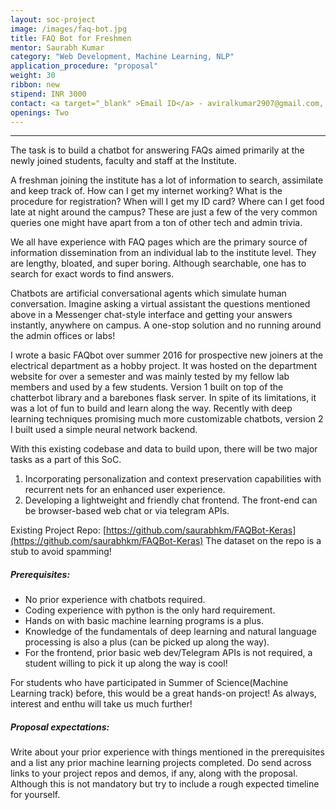 ```yaml
---
layout: soc-project
image: /images/faq-bot.jpg
title: FAQ Bot for Freshmen
mentor: Saurabh Kumar
category: "Web Development, Machine Learning, NLP"
application_procedure: "proposal"
weight: 30
ribbon: new
stipend: INR 3000
contact: <a target="_blank" >Email ID</a> - aviralkumar2907@gmail.com, sid7954@gmail.com
openings: Two
---
```


---
The task is to build a chatbot for answering FAQs aimed primarily at the newly joined students, faculty and staff at the Institute.

<!--break-->

A freshman joining the institute has a lot of information to search, assimilate and keep track of. How can I get my internet working? What is the procedure for registration? When will I get my ID card? Where can I get food late at night around the campus? These are just a few of the very common queries one might have apart from a ton of other tech and admin trivia.

<!--break-->

We all have experience with FAQ pages which are the primary source of information dissemination from an individual lab to the institute level. They are lengthy, bloated, and super boring. Although searchable, one has to search for exact words to find answers.

<!--break-->

Chatbots are artificial conversational agents which simulate human conversation. Imagine asking a virtual assistant the questions mentioned above in a Messenger chat-style interface and getting your answers instantly, anywhere on campus. A one-stop solution and no running around the admin offices or labs!

<!--break-->

I wrote a basic FAQbot over summer 2016 for prospective new joiners at the electrical department as a hobby project. It was hosted on the department website for over a semester and was mainly tested by my fellow lab members and used by a few students. Version 1 built on top of the chatterbot library and a barebones flask server. In spite of its limitations, it was a lot of fun to build and learn along the way. Recently with deep learning techniques promising much more customizable chatbots, version 2 I built used a simple neural network backend.

<!--break-->

With this existing codebase and data to build upon, there will be two major tasks as a part of this SoC.

1. Incorporating personalization and context preservation capabilities with recurrent nets for an enhanced user experience.
2. Developing a lightweight and friendly chat frontend. The front-end can be browser-based web chat or via telegram APIs.

<!--break-->

Existing Project Repo: [https://github.com/saurabhkm/FAQBot-Keras](https://github.com/saurabhkm/FAQBot-Keras)
The dataset on the repo is a stub to avoid spamming!

<!--break-->

##### Prerequisites:

-  No prior experience with chatbots required.
- Coding experience with python is the only hard requirement.
- Hands on with basic machine learning programs is a plus.
- Knowledge of the fundamentals of deep learning and natural language processing is also a plus (can be picked up along the way).
- For the frontend, prior basic web dev/Telegram APIs is not required, a student willing to pick it up along the way is cool!

<!--break-->

For students who have participated in Summer of Science(Machine Learning track) before, this would be a great hands-on project! As always, interest and enthu will take us much further!

<!--break-->

##### Proposal expectations:
Write about your prior experience with things mentioned in the prerequisites and a list any prior machine learning projects completed. Do send across links to your project repos and demos, if any, along with the proposal. Although this is not mandatory but try to include a rough expected timeline for yourself.
